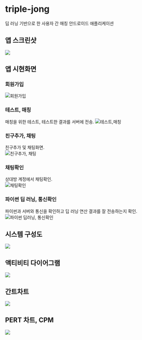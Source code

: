 # triple-jong
딥 러닝 기반으로 한 사용자 간 매칭 안드로이드 애플리케이션

## 앱 스크린샷
<div>
  <img src="https://user-images.githubusercontent.com/55618626/70730157-d44e3480-1d47-11ea-8284-f7dae3d86831.png"> 
</div>

## 앱 시현화면
### 회원가입
![회원가입](https://user-images.githubusercontent.com/55618626/70733222-407f6700-1d4d-11ea-807e-4874b4e6ef01.gif)

### 테스트, 매칭
매칭을 위한 테스트, 테스트한 결과를 서버에 전송.
![테스트,매칭](https://user-images.githubusercontent.com/55618626/70733261-512fdd00-1d4d-11ea-80ff-d99983225d88.gif)

### 친구추가, 채팅
친구추가 및 채팅화면.<br>
![친구추가, 채팅](https://user-images.githubusercontent.com/55618626/70733263-53923700-1d4d-11ea-8bbb-c32c319210dd.gif)

### 채팅확인
상대방 계정에서 채팅확인.<br>
![채팅확인](https://user-images.githubusercontent.com/55618626/70733271-555bfa80-1d4d-11ea-9373-fab2b56f26fa.gif)

### 파이썬 딥 러닝, 통신확인
파이썬과 서버와 통신을 확인하고 딥 러닝 연산 결과를 잘 전송하는지 확인.
![파이썬 딥러닝, 통신확인](https://user-images.githubusercontent.com/55618626/70733275-57be5480-1d4d-11ea-80f7-2a4e1002cbf3.gif)

## 시스템 구성도

<div>
  <img src="https://user-images.githubusercontent.com/55618626/70730270-05c70000-1d48-11ea-8f0a-5b3b9a73902d.png">       
</div>

## 액티비티 다이어그램

<div>     
  <img src="https://user-images.githubusercontent.com/55618626/70730339-21caa180-1d48-11ea-9ae3-8a2bf19be3fc.png"> 
</div>

## 간트차트

<div>     
  <img src="https://user-images.githubusercontent.com/55618626/70730478-66eed380-1d48-11ea-9ed7-782f5580cd23.png"> 
</div>

## PERT 차트, CPM

<div>     
  <img src="https://user-images.githubusercontent.com/55618626/70730581-97367200-1d48-11ea-8079-4bc54e8b8a17.png"> 
</div>
